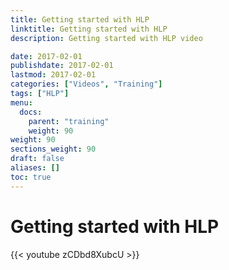 ```yaml
---
title: Getting started with HLP
linktitle: Getting started with HLP
description: Getting started with HLP video

date: 2017-02-01
publishdate: 2017-02-01
lastmod: 2017-02-01
categories: ["Videos", "Training"]
tags: ["HLP"]
menu:
  docs:
    parent: "training"
    weight: 90
weight: 90
sections_weight: 90
draft: false
aliases: []
toc: true
---
```


# Getting started with HLP

{{< youtube zCDbd8XubcU >}}

